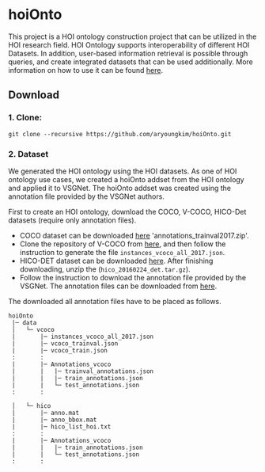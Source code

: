 # hoiOnto
This project is a HOI ontology construction project that can be utilized in the HOI research field. HOI Ontology supports interoperability of different HOI Datasets. In addition, user-based information retrieval is possible through queries, and create integrated datasets that can be used additionally. More information on how to use it can be found [here](https://drive.google.com/drive/folders/1J8mN63bNIrTdBQzq7Lpjp4qxMXgYI-yF?usp=sharing).

## Download
### 1. Clone:
```Shell
git clone --recursive https://github.com/aryoungkim/hoiOnto.git
```
### 2. Dataset
We generated the HOI ontology using the HOI datasets. As one of HOI ontology use cases, we created a hoiOnto addset from the HOI ontology and applied it to VSGNet. The hoiOnto addset was created using the annotation file provided by the VSGNet authors.

First to create an HOI ontology, download the COCO, V-COCO, HICO-Det datasets (require only annotation files). 
- COCO dataset can be downloaded [here](https://cocodataset.org/#download) 'annotations_trainval2017.zip'. 
- Clone the repository of V-COCO from [here](https://github.com/s-gupta/v-coco), and then follow the instruction to generate the file `instances_vcoco_all_2017.json`. 
- HICO-DET dataset can be downloaded [here](https://drive.google.com/open?id=1QZcJmGVlF9f4h-XLWe9Gkmnmj2z1gSnk). After finishing downloading, unzip the (`hico_20160224_det.tar.gz`). 
- Follow the instruction to download the annotation file provided by the VSGNet. The annotation files can be downloaded from [here](https://github.com/ASMIftekhar/VSGNet). 

The downloaded all annotation files have to be placed as follows.
 
```
hoiOnto
 |─ data
 │   └─ vcoco
 |       |─ instances_vcoco_all_2017.json
 |       |─ vcoco_trainval.json
 |       |─ vcoco_train.json
 :       :
 |       |─ Annotations_vcoco
 |       |   |─ trainval_annotations.json
 |       |   |─ train_annotations.json
 |       |   └─ test_annotations.json
 :       :
 
 │   └─ hico
 |       |─ anno.mat
 |       |─ anno_bbox.mat
 |       |─ hico_list_hoi.txt
 :       :
 |       |─ Annotations_vcoco
 |       |   |─ train_annotations.json
 |       |   └─ test_annotations.json
 :       :
```
